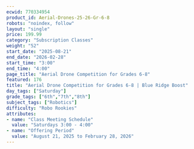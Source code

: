 ```yaml
---
ecwid: 770334954
product_id: Aerial-Drones-25-26-Gr-6-8
robots: "noindex, follow"
layout: "single"
price: 199.99
category: "Subscription Classes"
weight: "52"
start_date: "2025-08-21"
end_date: "2026-02-28"
start_time: "3:00"
end_time: "4:00"
page_title: "Aerial Drone Competition for Grades 6-8"
featured: 176
title: "Aerial Drone Competition for Grades 6-8 | Blue Ridge Boost"
day_tags: ["Saturday"]
grade_tags: ["6th","7th","8th"]
subject_tags: ["Robotics"]
difficulty: "Robo Rookies"
attributes:
- name: "Class Meeting Schedule"
  value: "Saturdays 3:00 - 4:00"
- name: "Offering Period"
  value: "August 21, 2025 to February 28, 2026"
---
```

